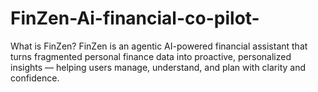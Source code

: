 # FinZen-Ai-financial-co-pilot-
What is FinZen?
FinZen is an agentic AI-powered financial assistant that turns fragmented personal finance data into proactive, personalized insights — helping users manage, understand, and plan with clarity and confidence.
